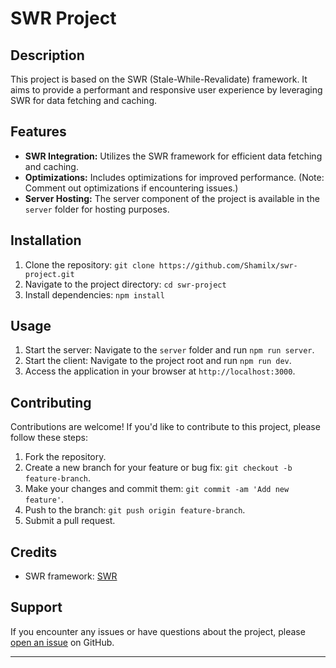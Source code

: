  <h1>SWR Project</h1>

  <h2>Description</h2>

  <p>This project is based on the SWR (Stale-While-Revalidate) framework. It aims to provide a performant and responsive user experience by leveraging SWR for data fetching and caching.</p>

  <h2>Features</h2>

  <ul>
      <li><strong>SWR Integration:</strong> Utilizes the SWR framework for efficient data fetching and caching.</li>
      <li><strong>Optimizations:</strong> Includes optimizations for improved performance. (Note: Comment out optimizations if encountering issues.)</li>
      <li><strong>Server Hosting:</strong> The server component of the project is available in the <code>server</code> folder for hosting purposes.</li>
  </ul>
    <h2>Installation</h2>

  <ol>
        <li>Clone the repository: <code>git clone https://github.com/Shamilx/swr-project.git</code></li>
        <li>Navigate to the project directory: <code>cd swr-project</code></li>
        <li>Install dependencies: <code>npm install</code></li>
  </ol>
  <h2>Usage</h2>

  <ol>
       <li>Start the server: Navigate to the <code>server</code> folder and run <code>npm run server</code>.</li>
       <li>Start the client: Navigate to the project root and run <code>npm run dev</code>.</li>
        <li>Access the application in your browser at <code>http://localhost:3000</code>.</li>
  </ol>
  <h2>Contributing</h2>

  <p>Contributions are welcome! If you'd like to contribute to this project, please follow these steps:</p>

  <ol>
        <li>Fork the repository.</li>
        <li>Create a new branch for your feature or bug fix: <code>git checkout -b feature-branch</code>.</li>
        <li>Make your changes and commit them: <code>git commit -am 'Add new feature'</code>.</li>
        <li>Push to the branch: <code>git push origin feature-branch</code>.</li>
        <li>Submit a pull request.</li>
  </ol>
   <h2>Credits</h2>

  <ul>
        <li>SWR framework: <a href="https://swr.vercel.app">SWR</a></li>
  </ul>

  <h2>Support</h2>

  <p>If you encounter any issues or have questions about the project, please <a href="https://github.com/yourusername/yourproject/issues">open an issue</a> on GitHub.</p>
  <hr/>
